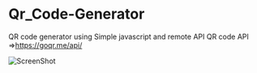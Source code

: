 # Qr_Code-Generator
QR code generator using Simple javascript and remote API
QR code API =>https://goqr.me/api/

![ScreenShot](https://user-images.githubusercontent.com/93931081/207907259-23b4a9a3-fe95-4f38-bb71-0a2f46b5bfa0.jpg)
